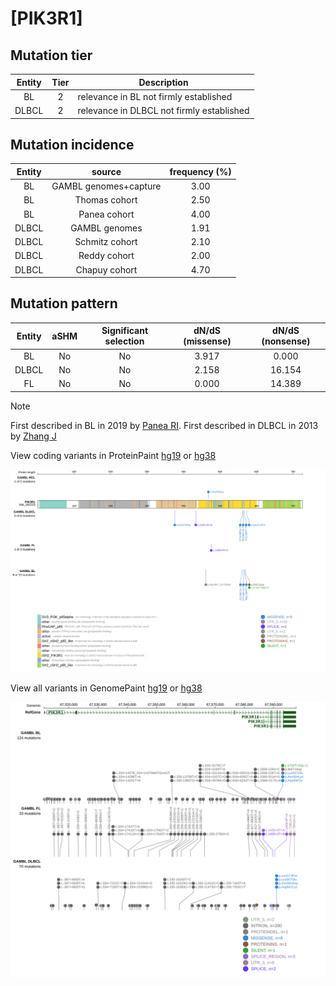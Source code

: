 # [PIK3R1]

## Mutation tier

|Entity|Tier|Description                              |
|:------:|:----:|-----------------------------------------|
|BL    |2   |relevance in BL not firmly established   |
|DLBCL |2   |relevance in DLBCL not firmly established|
## Mutation incidence

|Entity|source               |frequency (%)|
|:------:|:---------------------:|:-------------:|
|BL    |GAMBL genomes+capture|3.00         |
|BL    |Thomas cohort        |2.50         |
|BL    |Panea cohort         |4.00         |
|DLBCL |GAMBL genomes        |1.91         |
|DLBCL |Schmitz cohort       |2.10         |
|DLBCL |Reddy cohort         |2.00         |
|DLBCL |Chapuy cohort        |4.70         |

## Mutation pattern

|Entity|aSHM|Significant selection|dN/dS (missense)|dN/dS (nonsense)|
|:------:|:----:|:---------------------:|:----------------:|:----------------:|
|BL    |No  |No                   |3.917           | 0.000          |
|DLBCL |No  |No                   |2.158           |16.154          |
|FL    |No  |No                   |0.000           |14.389          |


> [!NOTE]
> First described in BL in 2019 by [Panea RI](https://pubmed.ncbi.nlm.nih.gov/31558468). First described in DLBCL in 2013 by [Zhang J](https://pubmed.ncbi.nlm.nih.gov/23292937)


View coding variants in ProteinPaint [hg19](https://www.bcgsc.ca/downloads/morinlab/GAMBL/test/genes/PIK3R1_protein.html)  or [hg38](https://www.bcgsc.ca/downloads/morinlab/GAMBL/test/genes/PIK3R1_protein_hg38.html)

![image](images/proteinpaint/PIK3R1_NM_181523.svg)

View all variants in GenomePaint [hg19](https://www.bcgsc.ca/downloads/morinlab/GAMBL/test/genes/PIK3R1.html)  or [hg38](https://www.bcgsc.ca/downloads/morinlab/GAMBL/test/genes/PIK3R1_hg38.html)

![image](images/proteinpaint/PIK3R1.svg)
